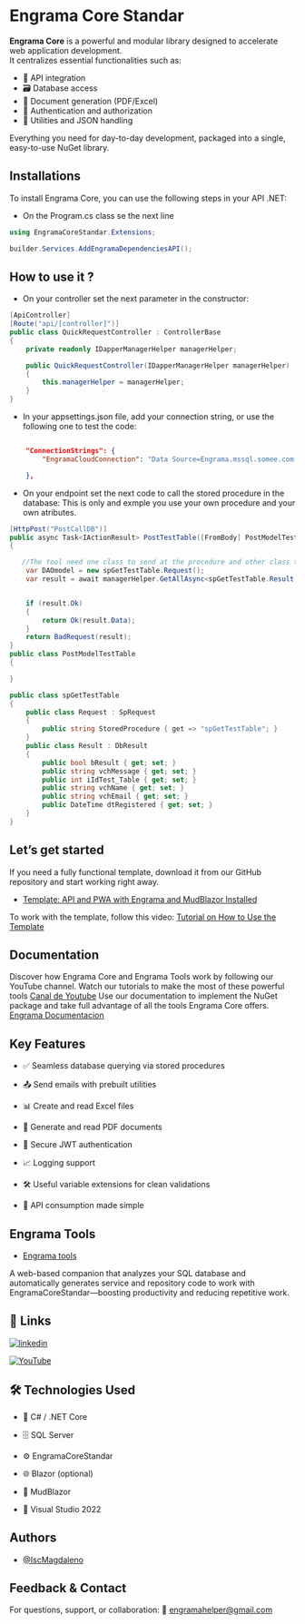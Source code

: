 

# Engrama Core Standar

**Engrama Core** is a powerful and modular library designed to accelerate web application development.  
It centralizes essential functionalities such as:

- 📡 API integration  
- 🗃️ Database access  
- 📄 Document generation (PDF/Excel)  
- 🔐 Authentication and authorization  
- 🧰 Utilities and JSON handling  

Everything you need for day-to-day development, packaged into a single, easy-to-use NuGet library.

## Installations
To install Engrama Core, you can use the following steps in your API .NET:

- On the Program.cs class se the next line 
```csharp
using EngramaCoreStandar.Extensions;

builder.Services.AddEngramaDependenciesAPI();
```
## How to use it ?

- On your controller set the next parameter in the constructor:
```csharp
[ApiController]
[Route("api/[controller]")]
public class QuickRequestController : ControllerBase
{
	private readonly IDapperManagerHelper managerHelper;

	public QuickRequestController(IDapperManagerHelper managerHelper)
	{
		this.managerHelper = managerHelper;
	}
}
```

- In your appsettings.json file, add your connection string, or use the following one to test the code:
```json

    "ConnectionStrings": {
        "EngramaCloudConnection": "Data Source=Engrama.mssql.somee.com;Initial Catalog=Engrama;User ID=MMartinez_SQLLogin_1;Password=95xodkhgxa;Connect Timeout=30;Encrypt=False;TrustServerCertificate=False;ApplicationIntent=ReadWrite;MultiSubnetFailover=False"

    },
```

- On your endpoint set the next code to call the stored procedure in the database:
This is only and exmple you use your own procedure and your own atributes.

```csharp
[HttpPost("PostCallDB")]
public async Task<IActionResult> PostTestTable([FromBody] PostModelTestTable postModel)
{

   //The tool need one class to send at the procedure and other class the one will receive the data. (Request and resutl)
	var DAOmodel = new spGetTestTable.Request();
	var result = await managerHelper.GetAllAsync<spGetTestTable.Result, spGetTestTable.Request>(DAOmodel, "");


	if (result.Ok)
	{
		return Ok(result.Data);
	}
	return BadRequest(result);
}
public class PostModelTestTable
{

}

public class spGetTestTable
{
	public class Request : SpRequest
	{
		public string StoredProcedure { get => "spGetTestTable"; }
	}
	public class Result : DbResult
	{
		public bool bResult { get; set; }
		public string vchMessage { get; set; }
		public int iIdTest_Table { get; set; }
		public string vchName { get; set; }
		public string vchEmail { get; set; }
		public DateTime dtRegistered { get; set; }
	}
}
```
## Let’s get started

If you need a fully functional template, download it from our GitHub repository and start working right away.

- [Template: API and PWA with Engrama and MudBlazor Installed](https://github.com/IscMagdaleno/TemplatePWA)

To work with the template, follow this video: [Tutorial on How to Use the Template](https://youtu.be/9GnTMlMzhis?si=0pw0ULJpJYIZZOlM)

## Documentation

Discover how Engrama Core and Engrama Tools work by following our YouTube channel. 
Watch our tutorials to make the most of these powerful tools
[Canal de Youtube](https://www.youtube.com/playlist?list=PLYyjb1f9Qib9anw1lUKOkP9P6PmeZUQmW)
Use our documentation to implement the NuGet package and take full advantage of all the tools Engrama Core offers.
[Engrama Documentacion](https://engramadocumetation.azurewebsites.net/documentacion)



## Key Features

 - ✅ Seamless database querying via stored procedures

 - 📤 Send emails with prebuilt utilities

 - 📊 Create and read Excel files

 - 📄 Generate and read PDF documents

 - 🔐 Secure JWT authentication

 - 📈 Logging support

 - 🛠 Useful variable extensions for clean validations

 - 🔗 API consumption made simple


## Engrama Tools

- [Engrama tools](https://engrama.azurewebsites.net)

A web-based companion that analyzes your SQL database and automatically generates service and repository code to work with EngramaCoreStandar—boosting productivity and reducing repetitive work.

## 🔗 Links


[![linkedin](https://img.shields.io/badge/linkedin-0A66C2?style=for-the-badge&logo=linkedin&logoColor=white)](https://www.linkedin.com/in/magdaleno-martínez-unzueta-582570177)



[![YouTube](https://img.shields.io/badge/YouTube-%23FF0000.svg?style=for-the-badge&logo=YouTube&logoColor=white)](https://www.youtube.com/@EngramaDev)




## 🛠 Technologies Used 

 - 🧠 C# / .NET Core

 - 🗄️ SQL Server

 - ⚙️ EngramaCoreStandar

 - 🌐 Blazor (optional)

 - 🧱 MudBlazor

 - 🧰 Visual Studio 2022



## Authors

- [@IscMagdaleno](https://github.com/IscMagdaleno)


## Feedback & Contact

For questions, support, or collaboration:
📩 engramahelper@gmail.com
